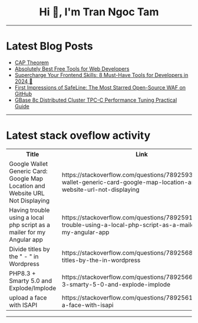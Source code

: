 <h1 align="center">Hi 👋, I'm Tran Ngoc Tam</h1>

---

# Latest Blog Posts 
<!-- BLOG-POST-LIST:START -->
- [CAP Theorem](https://dev.to/sonu_sharma/cap-theorem-11kp)
- [Absolutely Best Free Tools for Web Developers](https://dev.to/angelaswift/absolutely-best-free-tools-for-web-developers-4hm4)
- [Supercharge Your Frontend Skills: 8 Must-Have Tools for Developers in 2024 🚀](https://dev.to/gadekar_sachin/supercharge-your-frontend-skills-8-must-have-tools-for-developers-in-2024-2jpd)
- [First Impressions of SafeLine: The Most Starred Open-Source WAF on GitHub](https://dev.to/lulu_liu_c90f973e2f954d7f/first-impressions-of-safeline-the-most-starred-open-source-waf-on-github-34b6)
- [GBase 8c Distributed Cluster TPC-C Performance Tuning Practical Guide](https://dev.to/congcong/gbase-8c-distributed-cluster-tpc-c-performance-tuning-practical-guide-4moj)
<!-- BLOG-POST-LIST:END -->

---

# Latest stack oveflow activity
<table>
  <tr><th>Title</th><th>Link</th></tr>
  <!-- STACKOVERFLOW:START --><tr><td>Google Wallet Generic Card: Google Map Location and Website URL Not Displaying</td><td>https://stackoverflow.com/questions/78925939/google-wallet-generic-card-google-map-location-and-website-url-not-displaying</td></tr><tr><td>Having trouble using a local php script as a mailer for my Angular app</td><td>https://stackoverflow.com/questions/78925911/having-trouble-using-a-local-php-script-as-a-mailer-for-my-angular-app</td></tr><tr><td>Divide titles by the &quot; - &quot; in Wordpress</td><td>https://stackoverflow.com/questions/78925680/divide-titles-by-the-in-wordpress</td></tr><tr><td>PHP8.3 + Smarty 5.0 and Explode/Implode</td><td>https://stackoverflow.com/questions/78925664/php8-3-smarty-5-0-and-explode-implode</td></tr><tr><td>upload a face with ISAPI</td><td>https://stackoverflow.com/questions/78925619/upload-a-face-with-isapi</td></tr><!-- STACKOVERFLOW:END -->
</table>

---


